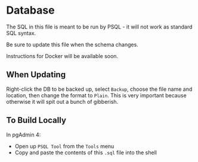 # Database
The SQL in this file is meant to be run by PSQL - it will not work as 
standard SQL syntax. 

Be sure to update this file when the schema changes.

Instructions for Docker will be available soon.

## When Updating
Right-click the DB to be backed up, select `Backup`, choose the file name and
location, then change the format to `Plain`.  This is very important because
otherwise it will spit out a bunch of gibberish. 

## To Build Locally
In pgAdmin 4:
- Open up `PSQL Tool` from the `Tools` menu
- Copy and paste the contents of this `.sql` file into the shell